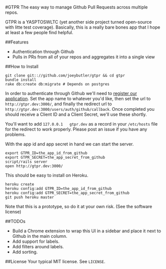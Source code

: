 #GTPR
The easy way to manage Github Pull Requests across multiple repos.

GTPR is a YASPTOSWLTC (yet another side project turned open-source with
litte test coverage). Basically, this is a really bare bones app that I
hope at least a few people find helpful.

##Features
- Authentication through Github
- Pulls in PRs from all of your repos and aggregates it into a single view

##How to Install
```
git clone git:://github.com/joeybutler/gtpr && cd gtpr
bundle install
rake db:create db:migrate # Depends on postgres
```

In order to authenticate through Github we'll need to [register our application](https://github.com/settings/applications/new). Set the app name to whatever you'd like, then set the url to `http://gtpr.dev:3000/`, and finally the redirect url to `http://gtpr.dev:3000/users/auth/github/callback`. Once completed you should receive a Client ID and a Client Secret, we'll use these shortly.

You'll want to add `127.0.0.1	gtpr.dev` as a record in your `/etc/hosts` file for the redirect to work properly. Please post an issue if you have any problems.

With the app id and app secret in hand we can start the server.

```
export GTPR_ID=the_app_id_from_github
export GTPR_SECRET=the_app_secret_from_github
script/rails server
open http://gtpr.dev:3000/
```

This should be easy to install on Heroku. 

```
heroku create
heroku config:add GTPR_ID=the_app_id_from_github
heroku config:add GTPR_SECRET=the_app_secret_from_github
git push heroku master
```

Note that this is a prototype, so do it at your own risk. (See the software license)

##TODOs
- Build a Chrome extension to wrap this UI in a sidebar and place it next to Github in the main column.
- Add support for labels.
- Add filters around labels.
- Add sorting.

##License
Your typical MIT license. See `LICENSE`.
